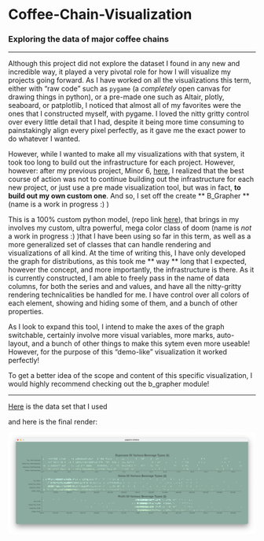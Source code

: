 # Coffee-Chain-Visualization
### Exploring the data of major coffee chains

---
Although this project did not explore the dataset I found in any new and incredible way, it played a very pivotal role for how I will visualize my projects going forward. As I have worked on all the visualizations this term, either with “raw code” such as ```pygame``` (a *completely* open canvas for drawing things in python), or a pre-made one such as Altair, plotly, seaboard, or patplotlib, I noticed that almost all of my favorites were the ones that I constructed myself, with pygame. I loved the nitty gritty control over every little detail that I had, despite it being more time consuming to painstakingly align every pixel perfectly, as it gave me the exact power to do whatever I wanted.

However, while I wanted to make all my visualizations with that system, it took too long to build out the infrastructure for each project. However, however: after my previous project, Minor 6, [here](https://github.com/Brian-Masse/Animals-life-expectancy), I realized that the best course of action was not to continue building out the infrastructure for each new project, or just use a pre made visualization tool, but was in fact, **to build out my own custom one**. And so, I set off the create ** B_Grapher ** (name is a work in progress :) )

This is a 100% custom python model, (repo link [here](https://github.com/Brian-Masse/B_grapher)), that brings in my involves my custom, ultra powerful, mega color class of doom (name is *not* a work in progress :) )that I have been using so far in this term, as well as a more generalized set of classes that can handle rendering and visualizations of all kind. At the time of writing this, I have only developed the graph for distributions, as this took me ** way ** long that I expected, however the concept, and more importantly, the infrastructure is there. As it is currently constructed, I am able to freely pass in the name of data columns, for both the series and and values, and have all the nitty-gritty rendering technicalities be handled for me. I have control over all colors of each element, showing and hiding some of them, and a bunch of other properties. 

As I look to expand this tool, I intend to make the axes of the graph switchable, certainly involve more visual variables, more marks, auto-layout, and a bunch of other things to make this sytem even more useable! However, for the purpose of this “demo-like” visualization  it worked perfectly!

To get a better idea of the scope and content of this specific visualization, I would highly recommend checking out the b_grapher module!

---

[Here](https://data.world/2918diy/coffee-chain) is the data set that I used

and here is the final render:

![Image](https://github.com/Brian-Masse/Coffee-Chain-Visualization/blob/main/exportd/final.png)
